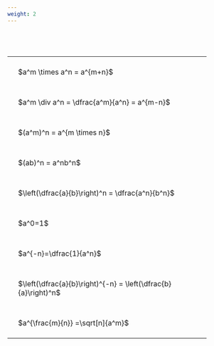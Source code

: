 ```yaml
---
weight: 2
---
```


#  
<br>
<style type="text/css">
#T_5f41f th.col_heading {
  text-align: left;
  font-size: 1em;
}
#T_5f41f td {
  text-align: left;
  font-size: 1em;
  padding: 1.5em;
}
#T_5f41f_row0_col0, #T_5f41f_row1_col0, #T_5f41f_row2_col0, #T_5f41f_row3_col0, #T_5f41f_row4_col0, #T_5f41f_row5_col0, #T_5f41f_row6_col0, #T_5f41f_row7_col0, #T_5f41f_row8_col0 {
  width: 400px;
  white-space: pre-wrap;
}
</style>
<table id="T_5f41f">
  <thead>
  </thead>
  <tbody>
    <tr>
      <td id="T_5f41f_row0_col0" class="data row0 col0" >$a^m \times a^n = a^{m+n}$</td>
    </tr>
    <tr>
      <td id="T_5f41f_row1_col0" class="data row1 col0" >$a^m \div a^n = \dfrac{a^m}{a^n} = a^{m-n}$</td>
    </tr>
    <tr>
      <td id="T_5f41f_row2_col0" class="data row2 col0" >$(a^m)^n = a^{m \times n}$</td>
    </tr>
    <tr>
      <td id="T_5f41f_row3_col0" class="data row3 col0" >$(ab)^n = a^nb^n$</td>
    </tr>
    <tr>
      <td id="T_5f41f_row4_col0" class="data row4 col0" >$\left(\dfrac{a}{b}\right)^n = \dfrac{a^n}{b^n}$</td>
    </tr>
    <tr>
      <td id="T_5f41f_row5_col0" class="data row5 col0" >$a^0=1$</td>
    </tr>
    <tr>
      <td id="T_5f41f_row6_col0" class="data row6 col0" >$a^{-n}=\dfrac{1}{a^n}$</td>
    </tr>
    <tr>
      <td id="T_5f41f_row7_col0" class="data row7 col0" >$\left(\dfrac{a}{b}\right)^{-n} = \left(\dfrac{b}{a}\right)^n$</td>
    </tr>
    <tr>
      <td id="T_5f41f_row8_col0" class="data row8 col0" >$a^{\frac{m}{n}} =\sqrt[n]{a^m}$</td>
    </tr>
  </tbody>
</table>
